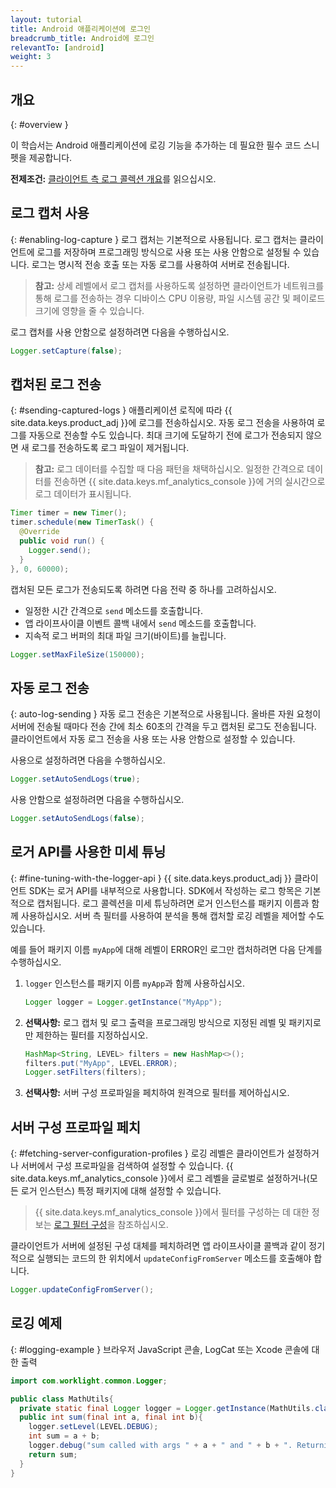 ```yaml
---
layout: tutorial
title: Android 애플리케이션에 로그인
breadcrumb_title: Android에 로그인
relevantTo: [android]
weight: 3
---
```

<!-- NLS_CHARSET=UTF-8 -->
## 개요
{: #overview }

이 학습서는 Android 애플리케이션에 로깅 기능을 추가하는 데 필요한 필수 코드 스니펫을 제공합니다.

**전제조건:** [클라이언트 측 로그 콜렉션 개요](../)를 읽으십시오. 

## 로그 캡처 사용
{: #enabling-log-capture }
로그 캡처는 기본적으로 사용됩니다. 로그 캡처는 클라이언트에 로그를 저장하며 프로그래밍 방식으로 사용 또는 사용 안함으로 설정될 수 있습니다. 로그는 명시적 전송 호출 또는 자동 로그를 사용하여 서버로 전송됩니다. 

> **참고:** 상세 레벨에서 로그 캡처를 사용하도록 설정하면 클라이언트가 네트워크를 통해 로그를 전송하는 경우 디바이스 CPU 이용량, 파일 시스템 공간 및 페이로드 크기에 영향을 줄 수 있습니다.



로그 캡처를 사용 안함으로 설정하려면 다음을 수행하십시오. 

```java
Logger.setCapture(false);
```

## 캡처된 로그 전송
{: #sending-captured-logs }
애플리케이션 로직에 따라 {{ site.data.keys.product_adj }}에 로그를 전송하십시오. 자동 로그 전송을 사용하여 로그를 자동으로 전송할 수도 있습니다. 최대 크기에 도달하기 전에 로그가 전송되지 않으면 새 로그를 전송하도록 로그 파일이 제거됩니다. 

> **참고:** 로그 데이터를 수집할 때 다음 패턴을 채택하십시오. 일정한 간격으로 데이터를 전송하면 {{ site.data.keys.mf_analytics_console }}에 거의 실시간으로 로그 데이터가 표시됩니다.



```java
Timer timer = new Timer();
timer.schedule(new TimerTask() {
  @Override
  public void run() {
    Logger.send();
  }
}, 0, 60000);
```

캡처된 모든 로그가 전송되도록 하려면 다음 전략 중 하나를 고려하십시오. 

* 일정한 시간 간격으로 `send` 메소드를 호출합니다. 
* 앱 라이프사이클 이벤트 콜백 내에서 `send` 메소드를 호출합니다. 
* 지속적 로그 버퍼의 최대 파일 크기(바이트)를 늘립니다. 

```java
Logger.setMaxFileSize(150000);
```

## 자동 로그 전송
{: auto-log-sending }
자동 로그 전송은 기본적으로 사용됩니다. 올바른 자원 요청이 서버에 전송될 때마다 전송 간에 최소 60초의 간격을 두고 캡처된 로그도 전송됩니다. 클라이언트에서 자동 로그 전송을 사용 또는 사용 안함으로 설정할 수 있습니다. 

사용으로 설정하려면 다음을 수행하십시오. 

```java
Logger.setAutoSendLogs(true);
```

사용 안함으로 설정하려면 다음을 수행하십시오. 

```java
Logger.setAutoSendLogs(false);
```

## 로거 API를 사용한 미세 튜닝
{: #fine-tuning-with-the-logger-api }
{{ site.data.keys.product_adj }} 클라이언트 SDK는 로거 API를 내부적으로 사용합니다. SDK에서 작성하는 로그 항목은 기본적으로 캡처됩니다. 로그 콜렉션을 미세 튜닝하려면 로거 인스턴스를 패키지 이름과 함께 사용하십시오. 서버 측 필터를 사용하여 분석을 통해 캡처할 로깅 레벨을 제어할 수도 있습니다. 

예를 들어 패키지 이름 `myApp`에 대해 레벨이 ERROR인 로그만 캡처하려면 다음 단계를 수행하십시오. 

1. `logger` 인스턴스를 패키지 이름 `myApp`과 함께 사용하십시오. 

   ```java
   Logger logger = Logger.getInstance("MyApp");
   ```

2. **선택사항:** 로그 캡처 및 로그 출력을 프로그래밍 방식으로 지정된 레벨 및 패키지로만 제한하는 필터를 지정하십시오. 

   ```java
   HashMap<String, LEVEL> filters = new HashMap<>();
   filters.put("MyApp", LEVEL.ERROR);
   Logger.setFilters(filters);
   ```

3. **선택사항:** 서버 구성 프로파일을 페치하여 원격으로 필터를 제어하십시오. 

## 서버 구성 프로파일 페치
{: #fetching-server-configuration-profiles }
로깅 레벨은 클라이언트가 설정하거나 서버에서 구성 프로파일을 검색하여 설정할 수 있습니다. {{ site.data.keys.mf_analytics_console }}에서 로그 레벨을 글로벌로 설정하거나(모든 로거 인스턴스) 특정 패키지에 대해 설정할 수 있습니다. 

> {{ site.data.keys.mf_analytics_console }}에서 필터를 구성하는 데 대한 정보는 [로그 필터 구성](../../../analytics/console/log-filters/)을 참조하십시오.



클라이언트가 서버에 설정된 구성 대체를 페치하려면 앱 라이프사이클 콜백과 같이 정기적으로 실행되는 코드의 한 위치에서 `updateConfigFromServer` 메소드를 호출해야 합니다. 

```java
Logger.updateConfigFromServer();
```

## 로깅 예제
{: #logging-example }
브라우저 JavaScript 콘솔, LogCat 또는 Xcode 콘솔에 대한 출력

```java
import com.worklight.common.Logger;

public class MathUtils{
  private static final Logger logger = Logger.getInstance(MathUtils.class.getName());
  public int sum(final int a, final int b){
    logger.setLevel(LEVEL.DEBUG);
    int sum = a + b;
    logger.debug("sum called with args " + a + " and " + b + ". Returning " + sum);
    return sum;
  }
}
```
